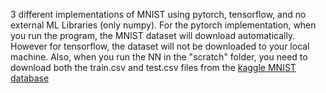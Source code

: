 3 different implementations of MNIST using pytorch, tensorflow, and no external ML Libraries (only numpy).
For the pytorch implementation, when you run the program, the MNIST dataset will download automatically. However for tensorflow, the dataset will not be downloaded to your local machine. Also, when you run the NN in the "scratch" folder, you need to download both the train.csv and test.csv files from the [kaggle MNIST database](https://www.kaggle.com/datasets/oddrationale/mnist-in-csv)
